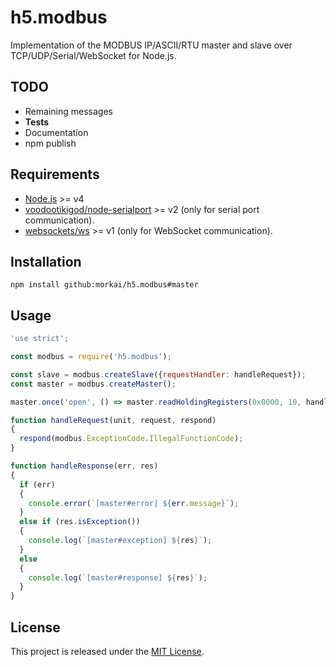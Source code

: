 ﻿# h5.modbus

Implementation of the MODBUS IP/ASCII/RTU master and slave over TCP/UDP/Serial/WebSocket for Node.js.

## TODO

  - Remaining messages
  - **Tests**
  - Documentation
  - npm publish

## Requirements

  * [Node.js](https://nodejs.org/) >= v4
  * [voodootikigod/node-serialport](https://github.com/voodootikigod/node-serialport) >= v2
    (only for serial port communication).
  * [websockets/ws](https://github.com/websockets/ws) >= v1
    (only for WebSocket communication).

## Installation

```
npm install github:morkai/h5.modbus#master
```

## Usage

```js
'use strict';

const modbus = require('h5.modbus');

const slave = modbus.createSlave({requestHandler: handleRequest});
const master = modbus.createMaster();

master.once('open', () => master.readHoldingRegisters(0x0000, 10, handleResponse));

function handleRequest(unit, request, respond)
{
  respond(modbus.ExceptionCode.IllegalFunctionCode);
}

function handleResponse(err, res)
{
  if (err)
  {
    console.error(`[master#error] ${err.message}`);
  }
  else if (res.isException())
  {
    console.log(`[master#exception] ${res}`);
  }
  else
  {
    console.log(`[master#response] ${res}`);
  }
}
```

## License

This project is released under the [MIT License](https://raw.github.com/morkai/h5.modbus/master/license.md).
